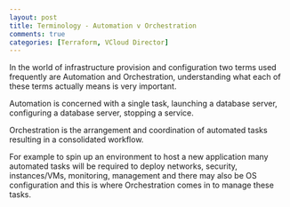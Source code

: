 ```yaml
---
layout: post
title: Terminology - Automation v Orchestration
comments: true
categories: [Terraform, VCloud Director]
---
```

In the world of infrastructure provision and configuration two terms used frequently are Automation and Orchestration, understanding what each of these terms actually means is very important.

Automation is concerned with a single task, launching a database server, configuring a database server, stopping a service. 

Orchestration is the arrangement and coordination of automated tasks resulting in a consolidated workflow. 

For example to spin up an environment to host a new application many automated tasks will be required to deploy networks, security, instances/VMs, monitoring, management and there may also be OS configuration and this is where Orchestration comes in to manage these tasks.
